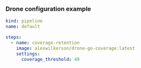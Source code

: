 ### Drone configuration example

```yaml
kind: pipeline
name: default

steps:
  - name: coverage-retention
    image: alexwilkerson/drone-go-coverage:latest
    settings:
      coverage_threshold: 49
